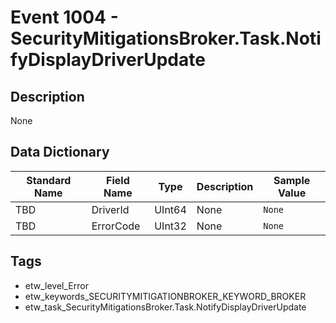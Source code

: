# Event 1004 - SecurityMitigationsBroker.Task.NotifyDisplayDriverUpdate

## Description
None

## Data Dictionary
|Standard Name|Field Name|Type|Description|Sample Value|
|---|---|---|---|---|
|TBD|DriverId|UInt64|None|`None`|
|TBD|ErrorCode|UInt32|None|`None`|

## Tags
* etw_level_Error
* etw_keywords_SECURITYMITIGATIONBROKER_KEYWORD_BROKER
* etw_task_SecurityMitigationsBroker.Task.NotifyDisplayDriverUpdate